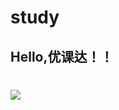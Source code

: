 # study
## Hello,优课达！！
# ![](https://qgt-style.oss-cn-hangzhou.aliyuncs.com/newcoursep4/g1/g1-2-2/tenor.gif)
